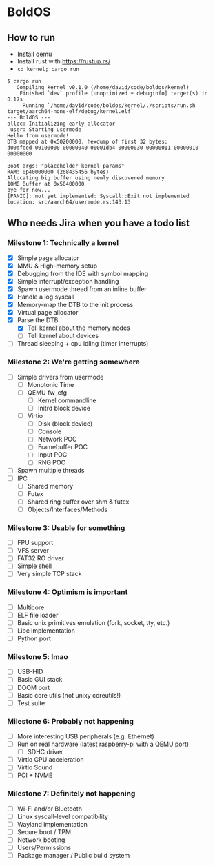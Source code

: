 # BoldOS

## How to run

- Install qemu
- Install rust with https://rustup.rs/
- `cd kernel; cargo run`

```
$ cargo run
   Compiling kernel v0.1.0 (/home/david/code/boldos/kernel)
    Finished `dev` profile [unoptimized + debuginfo] target(s) in 0.17s
     Running `/home/david/code/boldos/kernel/./scripts/run.sh target/aarch64-none-elf/debug/kernel.elf`
--- BoldOS ---
alloc: Initializing early allocator
 user: Starting usermode
Hello from usermode!
DTB mapped at 0x50200000, hexdump of first 32 bytes:
d00dfeed 00100000 00000040 00001db4 00000030 00000011 00000010 00000000 

Boot args: "placeholder kernel params"
RAM: 0p40000000 (268435456 bytes)
Allocating big buffer using newly discovered memory
10MB Buffer at 0x50400000
bye for now...
[PANIC]: not yet implemented: Syscall::Exit not implemented
location: src/aarch64/usermode.rs:143:13

```

## Who needs Jira when you have a todo list

### Milestone 1: Technically a kernel

- [x] Simple page allocator
- [x] MMU & High-memory setup
- [x] Debugging from the IDE with symbol mapping
- [x] Simple interrupt/exception handling
- [x] Spawn usermode thread from an inline buffer
- [x] Handle a log syscall
- [x] Memory-map the DTB to the init process
- [x] Virtual page allocator
- [x] Parse the DTB
  - [x] Tell kernel about the memory nodes
  - [ ] Tell kernel about devices
- [ ] Thread sleeping + cpu idling (timer interrupts)

### Milestone 2: We're getting somewhere

- [ ] Simple drivers from usermode
  - [ ] Monotonic Time 
  - [ ] QEMU fw_cfg
    - [ ] Kernel commandline
    - [ ] Initrd block device
  - [ ] Virtio
    - [ ] Disk (block device)
    - [ ] Console
    - [ ] Network POC
    - [ ] Framebuffer POC
    - [ ] Input POC
    - [ ] RNG POC
- [ ] Spawn multiple threads
- [ ] IPC
  - [ ] Shared memory
  - [ ] Futex
  - [ ] Shared ring buffer over shm & futex
  - [ ] Objects/Interfaces/Methods

### Milestone 3: Usable for something

- [ ] FPU support
- [ ] VFS server
- [ ] FAT32 RO driver
- [ ] Simple shell
- [ ] Very simple TCP stack

### Milestone 4: Optimism is important

- [ ] Multicore
- [ ] ELF file loader
- [ ] Basic unix primitives emulation (fork, socket, tty, etc.) 
- [ ] Libc implementation
- [ ] Python port

### Milestone 5: lmao

- [ ] USB-HID
- [ ] Basic GUI stack
- [ ] DOOM port
- [ ] Basic core utils (not unixy coreutils!)
- [ ] Test suite

### Milestone 6: Probably not happening

- [ ] More interesting USB peripherals (e.g. Ethernet)
- [ ] Run on real hardware (latest raspberry-pi with a QEMU port)
  - [ ] SDHC driver 
- [ ] Virtio GPU acceleration
- [ ] Virtio Sound
- [ ] PCI + NVME

### Milestone 7: Definitely not happening

- [ ] Wi-Fi and/or Bluetooth
- [ ] Linux syscall-level compatibility
- [ ] Wayland implementation
- [ ] Secure boot / TPM
- [ ] Network booting
- [ ] Users/Permissions
- [ ] Package manager / Public build system
